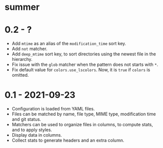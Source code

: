 # summer

# 0.2 - ?

* Add `mtime` as an alias of the `modification_time` sort key.
* Add `not` matcher.
* Add `deep_mtime` sort key, to sort directories using the newest file in the hierarchy.
* Fix issue with the `glob` matcher when the pattern does not starts with `*`.
* Fix default value for `colors.use_lscolors`. Now, it is `true` if `colors` is omitted.

# 0.1 - 2021-09-23

* Configuration is loaded from YAML files.
* Files can be matched by name, file type, MIME type, modification time and git status.
* Matchers can be used to organize files in columns, to compute stats, and to apply styles.
* Display data in columns.
* Collect stats to generate headers and an extra column.

